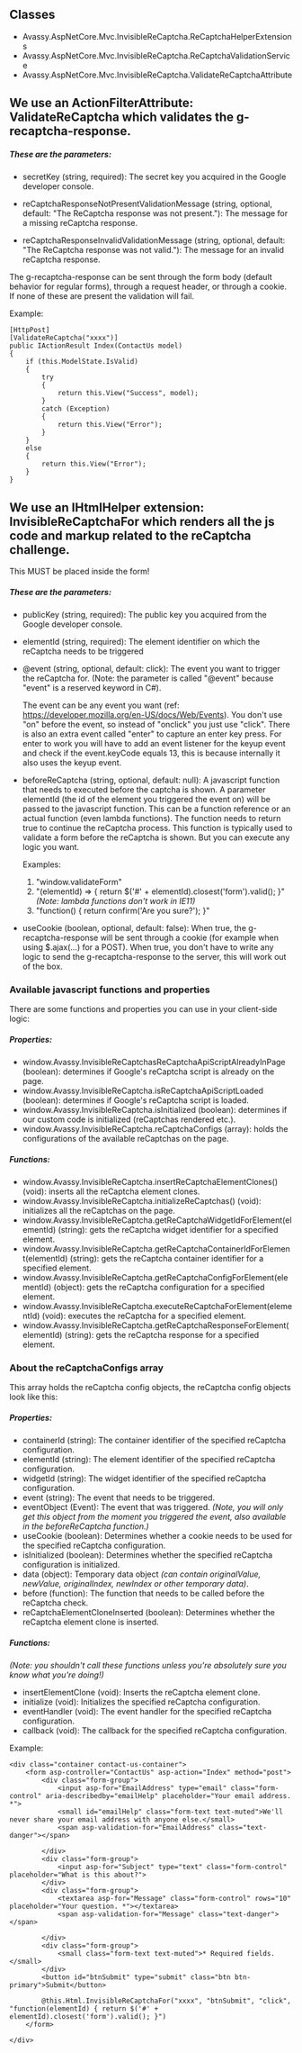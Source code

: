 ## Classes

- Avassy.AspNetCore.Mvc.InvisibleReCaptcha.ReCaptchaHelperExtensions
- Avassy.AspNetCore.Mvc.InvisibleReCaptcha.ReCaptchaValidationService
- Avassy.AspNetCore.Mvc.InvisibleReCaptcha.ValidateReCaptchaAttribute


## We use an ActionFilterAttribute: ValidateReCaptcha which validates the g-recaptcha-response.
##### These are the parameters:

- secretKey (string, required): The secret key you acquired in the Google developer console.

- reCaptchaResponseNotPresentValidationMessage (string, optional, default: "The ReCaptcha response was not present."): The message for a missing reCaptcha response.

- reCaptchaResponseInvalidValidationMessage (string, optional, default: "The ReCaptcha response was not valid."): The message for an invalid reCaptcha response.


The g-recaptcha-response can be sent through the form body (default behavior for regular forms), through a request header, or through a cookie. If none of these are present the validation will fail.

Example:

    [HttpPost]
    [ValidateReCaptcha("xxxx")]
    public IActionResult Index(ContactUs model)
    {
        if (this.ModelState.IsValid)
        {
            try
            {
                return this.View("Success", model);
            }
            catch (Exception)
            {
                return this.View("Error");
            }
        }
        else
        {
            return this.View("Error");
        }
    }

## We use an IHtmlHelper extension: InvisibleReCaptchaFor which renders all the js code and markup related to the reCaptcha challenge.

This MUST be placed inside the form!

##### These are the parameters:

- publicKey (string, required): The public key you acquired from the Google developer console.

- elementId (string, required): The element identifier on which the reCaptcha needs to be triggered

- @event (string, optional, default: click): The event you want to trigger the reCaptcha for. (Note: the parameter is called "@event" because "event" is a reserved keyword in C#).

   The event can be any event you want (ref: https://developer.mozilla.org/en-US/docs/Web/Events). You don't use "on" before the event, so instead of "onclick" you just use "click". There is also an extra event called "enter" to capture an enter key press. For enter to work you will have to add an event listener for the keyup event and check if the event.keyCode equals 13, this is because internally it also uses the keyup event.

- beforeReCaptcha (string, optional, default: null): A javascript function that needs to executed before the captcha is shown. A parameter elementId (the id of the element you triggered the event on) will be passed to the javascript function. This can be a function reference or an actual function (even lambda functions). The function needs to return true to continue the reCaptcha process. This function is typically used to validate a form before the reCaptcha is shown. But you can execute any logic you want.

   Examples:

   1. "window.validateForm"
   2. "(elementId) => { return $('#' + elementId).closest('form').valid(); }" *(Note: lambda functions don't work in IE11)*
   3. "function() { return confirm('Are you sure?'); }"
   
   
- useCookie (boolean, optional, default: false): When true, the g-recaptcha-response will be sent through a cookie (for example when using $.ajax(...) for a POST). When true, you don't have to write any logic to send the g-recaptcha-response to the server, this will work out of the box.

### Available javascript functions and properties

There are some functions and properties you can use in your client-side logic:

##### Properties:

- window.Avassy.InvisibleReCaptchasReCaptchaApiScriptAlreadyInPage (boolean): determines if Google's reCaptcha script is already on the page.
- window.Avassy.InvisibleReCaptcha.isReCaptchaApiScriptLoaded (boolean): determines if Google's reCaptcha script is loaded.
- window.Avassy.InvisibleReCaptcha.isInitialized (boolean): determines if our custom code is initialized (reCaptchas rendered etc.).
- window.Avassy.InvisibleReCaptcha.reCaptchaConfigs (array): holds the configurations of the available reCaptchas on the page.

##### Functions:

- window.Avassy.InvisibleReCaptcha.insertReCaptchaElementClones() (void): inserts all the reCaptcha element clones.
- window.Avassy.InvisibleReCaptcha.initializeReCaptchas() (void): initializes all the reCaptchas on the page.
- window.Avassy.InvisibleReCaptcha.getReCaptchaWidgetIdForElement(elementId) (string): gets the reCaptcha widget identifier for a specified element.
- window.Avassy.InvisibleReCaptcha.getReCaptchaContainerIdForElement(elementId) (string): gets the reCaptcha container identifier for a specified element.
- window.Avassy.InvisibleReCaptcha.getReCaptchaConfigForElement(elementId) (object): gets the reCaptcha configuration for a specified element.
- window.Avassy.InvisibleReCaptcha.executeReCaptchaForElement(elementId) (void): executes the reCaptcha for a specified element.
- window.Avassy.InvisibleReCaptcha.getReCaptchaResponseForElement(elementId) (string): gets the reCaptcha response for a specified element.

### About the reCaptchaConfigs array

This array holds the reCaptcha config objects, the reCaptcha config objects look like this:

##### Properties:

- containerId (string): The container identifier of the specified reCaptcha configuration.
- elementId (string): The element identifier of the specified reCaptcha configuration.
- widgetId (string): The widget identifier of the specified reCaptcha configuration.
- event (string): The event that needs to be triggered.
- eventObject (Event): The event that was triggered. *(Note, you will only get this object from the moment you triggered the event, also available in the beforeReCaptcha function.)*
- useCookie (boolean): Determines whether a cookie needs to be used for the specified reCaptcha configuration.
- isInitialized (boolean): Determines whether the specified reCaptcha configuration is initialized.
- data (object): Temporary data object *(can contain originalValue, newValue, originalIndex, newIndex or other temporary data)*.
- before (function): The function that needs to be called before the reCaptcha check.
- reCaptchaElementCloneInserted (boolean): Determines whether the reCaptcha element clone is inserted.

##### Functions:

*(Note: you shouldn't call these functions unless you're absolutely sure you know what you're doing!)*

- insertElementClone (void): Inserts the reCaptcha element clone.
- initialize (void): Initializes the specified reCaptcha configuration.
- eventHandler (void): The event handler for the specified reCaptcha configuration.
- callback (void): The callback for the specified reCaptcha configuration.

Example:

    <div class="container contact-us-container">
        <form asp-controller="ContactUs" asp-action="Index" method="post">
            <div class="form-group">
                <input asp-for="EmailAddress" type="email" class="form-control" aria-describedby="emailHelp" placeholder="Your email address. *">
                <small id="emailHelp" class="form-text text-muted">We'll never share your email address with anyone else.</small>
                <span asp-validation-for="EmailAddress" class="text-danger"></span>

            </div>
            <div class="form-group">
                <input asp-for="Subject" type="text" class="form-control" placeholder="What is this about?">
            </div>
            <div class="form-group">
                <textarea asp-for="Message" class="form-control" rows="10" placeholder="Your question. *"></textarea>
                <span asp-validation-for="Message" class="text-danger"></span>

            </div>
            <div class="form-group">
                <small class="form-text text-muted">* Required fields.</small>
            </div>
            <button id="btnSubmit" type="submit" class="btn btn-primary">Submit</button>

            @this.Html.InvisibleReCaptchaFor("xxxx", "btnSubmit", "click", "function(elementId) { return $('#' + elementId).closest('form').valid(); }")
        </form>

    </div>
